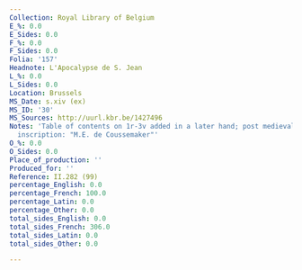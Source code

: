 ```yaml
---
Collection: Royal Library of Belgium
E_%: 0.0
E_Sides: 0.0
F_%: 0.0
F_Sides: 0.0
Folia: '157'
Headnote: L'Apocalypse de S. Jean
L_%: 0.0
L_Sides: 0.0
Location: Brussels
MS_Date: s.xiv (ex)
MS_ID: '30'
MS_Sources: http://uurl.kbr.be/1427496
Notes: 'Table of contents on 1r-3v added in a later hand; post medieval owner ex-libris
  inscription: "M.E. de Coussemaker"'
O_%: 0.0
O_Sides: 0.0
Place_of_production: ''
Produced_for: ''
Reference: II.282 (99)
percentage_English: 0.0
percentage_French: 100.0
percentage_Latin: 0.0
percentage_Other: 0.0
total_sides_English: 0.0
total_sides_French: 306.0
total_sides_Latin: 0.0
total_sides_Other: 0.0

---
```

